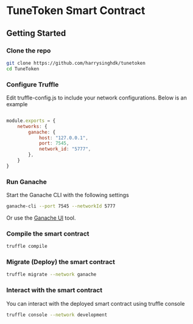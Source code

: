 
# TuneToken Smart Contract

## Getting Started

### Clone the repo

```bash
git clone https://github.com/harrysinghdk/tunetoken
cd TuneToken
```

### Configure Truffle
Edit truffle-config.js to include your network configurations. Below is an example

```javascript

module.exports = {
    networks: {
        ganache: {
            host: "127.0.0.1",
            port: 7545,
            network_id: "5777",
        },
    }
}
```

### Run Ganache

Start the Ganache CLI with the following settings

```bash
ganache-cli --port 7545 --networkId 5777
```

Or use the [Ganache UI](https://archive.trufflesuite.com/ganache/) tool.


### Compile the smart contract
```bash
truffle compile
```

### Migrate (Deploy) the smart contract
```bash
truffle migrate --network ganache
```


### Interact with the smart contract
You can interact with the deployed smart contract using truffle console
```bash
truffle console --network development
```